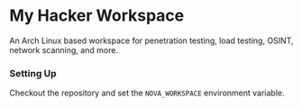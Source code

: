 # My Hacker Workspace

An Arch Linux based workspace for penetration testing, load testing, OSINT, network scanning, and more.

### Setting Up

Checkout the repository and set the `NOVA_WORKSPACE` environment variable.




